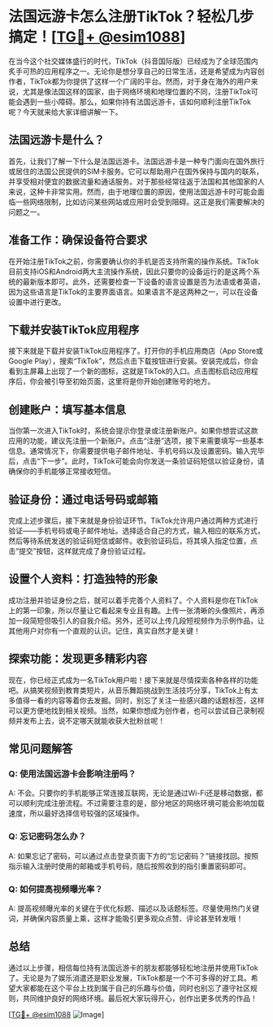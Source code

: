 # 法国远游卡怎么注册TikTok？轻松几步搞定！[[TG💪+ @esim1088](https://t.me/s/esim1088)]

在当今这个社交媒体盛行的时代，TikTok（抖音国际版）已经成为了全球范围内炙手可热的应用程序之一。无论你是想分享自己的日常生活，还是希望成为内容创作者，TikTok都为你提供了这样一个广阔的平台。然而，对于身在海外的用户来说，尤其是像法国这样的国家，由于网络环境和地理位置的不同，注册TikTok可能会遇到一些小障碍。那么，如果你持有法国远游卡，该如何顺利注册TikTok呢？今天就来给大家详细讲解一下。

## 法国远游卡是什么？

首先，让我们了解一下什么是法国远游卡。法国远游卡是一种专门面向在国外旅行或居住的法国公民提供的SIM卡服务。它可以帮助用户在国外保持与国内的联系，并享受相对便宜的数据流量和通话服务。对于那些经常往返于法国和其他国家的人来说，这种卡非常实用。然而，由于地理位置的原因，使用法国远游卡时可能会面临一些网络限制，比如访问某些网站或应用时会受到阻碍。这正是我们需要解决的问题之一。

## 准备工作：确保设备符合要求

在开始注册TikTok之前，你需要确认你的手机是否支持所需的操作系统。TikTok目前支持iOS和Android两大主流操作系统，因此只要你的设备运行的是这两个系统的最新版本即可。此外，还需要检查一下设备的语言设置是否为法语或者英语，因为这些语言是TikTok的主要界面语言。如果语言不是这两种之一，可以在设备设置中进行更改。

## 下载并安装TikTok应用程序

接下来就是下载并安装TikTok应用程序了。打开你的手机应用商店（App Store或Google Play），搜索“TikTok”，然后点击下载按钮进行安装。安装完成后，你会看到主屏幕上出现了一个新的图标，这就是TikTok的入口。点击图标启动应用程序后，你会被引导至初始页面，这里将是你开始创建账号的地方。

## 创建账户：填写基本信息

当你第一次进入TikTok时，系统会提示你登录或注册新账户。如果你想尝试这款应用的功能，建议先注册一个新账户。点击“注册”选项，接下来需要填写一些基本信息。通常情况下，你需要提供电子邮件地址、手机号码以及设置密码。输入完毕后，点击“下一步”。此时，TikTok可能会向你发送一条验证码短信以验证身份，请确保你的手机能够正常接收短信。

## 验证身份：通过电话号码或邮箱

完成上述步骤后，接下来就是身份验证环节。TikTok允许用户通过两种方式进行验证——手机号码或电子邮件地址。选择适合自己的方式，输入相应的联系方式，然后等待系统发送的验证码短信或邮件。收到验证码后，将其填入指定位置，点击“提交”按钮，这样就完成了身份验证过程。

## 设置个人资料：打造独特的形象

成功注册并验证身份之后，就可以着手完善个人资料了。个人资料是你在TikTok上的第一印象，所以尽量让它看起来专业且有趣。上传一张清晰的头像照片，再添加一段简短但吸引人的自我介绍。另外，还可以上传几段短视频作为示例作品，让其他用户对你有一个直观的认识。记住，真实自然才是关键！

## 探索功能：发现更多精彩内容

现在，你已经正式成为一名TikTok用户啦！接下来就是尽情探索各种各样的功能吧。从搞笑视频到教育类短片，从音乐舞蹈挑战到生活技巧分享，TikTok上有太多值得一看的内容等着你去发掘。同时，别忘了关注一些感兴趣的话题标签，这样可以更方便地找到相关视频。当然，如果你想成为创作者，也可以尝试自己录制视频并发布上去，说不定哪天就能收获大批粉丝呢！

## 常见问题解答

### Q: 使用法国远游卡会影响注册吗？
A: 不会。只要你的手机能够正常连接互联网，无论是通过Wi-Fi还是移动数据，都可以顺利完成注册流程。不过需要注意的是，部分地区的网络环境可能会影响加载速度，所以最好选择信号较强的区域操作。

### Q: 忘记密码怎么办？
A: 如果忘记了密码，可以通过点击登录页面下方的“忘记密码？”链接找回。按照指示输入注册时使用的邮箱或手机号码，随后按照收到的指引重置密码即可。

### Q: 如何提高视频曝光率？
A: 提高视频曝光率的关键在于优化标题、描述以及话题标签。尽量使用热门关键词，并确保内容质量上乘，这样才能吸引更多观众点赞、评论甚至转发哦！

## 总结

通过以上步骤，相信每位持有法国远游卡的朋友都能够轻松地注册并使用TikTok了。无论是为了娱乐消遣还是职业发展，TikTok都是一个不可多得的好工具。希望大家都能在这个平台上找到属于自己的乐趣与价值，同时也别忘了遵守社区规则，共同维护良好的网络环境。最后祝大家玩得开心，创作出更多优秀的作品！

[[TG💪+ @esim1088](https://t.me/s/esim1088) ![Image](https://i.postimg.cc/4NQfJmqS/Snipaste-2025-05-13-00-14-12.png)]